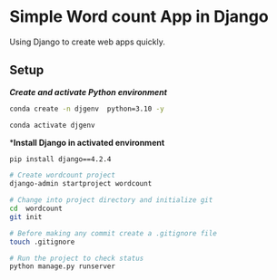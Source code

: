 #  Simple Word count App in Django

Using Django to create web apps quickly.

## Setup

*__Create and activate Python environment__*

```bash
conda create -n djgenv  python=3.10 -y

conda activate djgenv
```

*__Install Django in activated environment__

```bash
pip install django==4.2.4

# Create wordcount project
django-admin startproject wordcount

# Change into project directory and initialize git
cd  wordcount
git init

# Before making any commit create a .gitignore file
touch .gitignore

# Run the project to check status
python manage.py runserver


```
